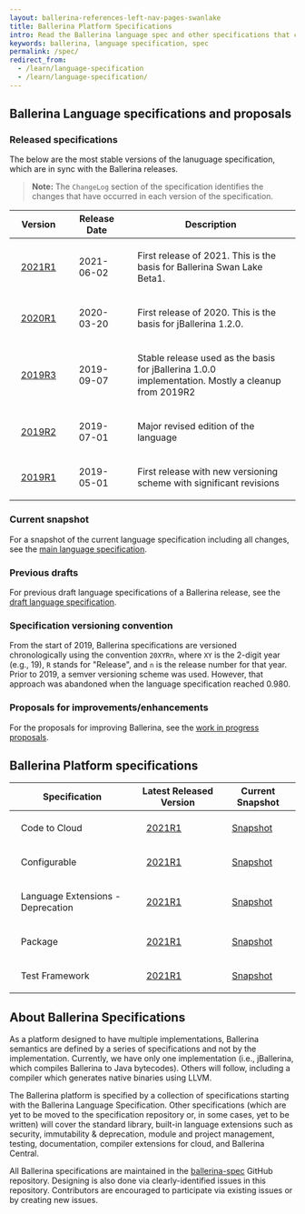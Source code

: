 ```yaml
---
layout: ballerina-references-left-nav-pages-swanlake
title: Ballerina Platform Specifications
intro: Read the Ballerina language spec and other specifications that cover the standard library, built-in language extensions, testing, documentation, and more.
keywords: ballerina, language specification, spec 
permalink: /spec/
redirect_from:
  - /learn/language-specification
  - /learn/language-specification/
---
```


## Ballerina Language specifications and proposals

### Released specifications

The below are the most stable versions of the lanuguage specification, which are in sync with the Ballerina releases.

> **Note:** The `ChangeLog` section of the specification identifies the changes that have occurred in each version of the specification.

| Version | Release Date | Description |
| ------- | ------------ | ----------- | 
| <a target="_blank" href="/spec/lang/2021R1/">2021R1</a> | 2021-06-02 | First release of 2021. This is the basis for Ballerina Swan Lake Beta1. |
| <a target="_blank" href="/spec/lang/2020R1/">2020R1</a> | 2020-03-20 | First release of 2020. This is the basis for jBallerina 1.2.0. |
| <a target="_blank" href="/spec/lang/2019R3/">2019R3</a> | 2019-09-07 | Stable release used as the basis for jBallerina 1.0.0 implementation. Mostly a cleanup from 2019R2 |
| <a target="_blank" href="/spec/lang/2019R2/">2019R2</a> | 2019-07-01 | Major revised edition of the language |
| <a target="_blank" href="/spec/lang/2019R1/">2019R1</a> | 2019-05-01 | First release with new versioning scheme with significant revisions |

### Current snapshot

For a snapshot of the current language specification including all changes, see the <a target="_blank" href="https://ballerina.io/spec/lang/master/">main language specification</a>.

### Previous drafts 

For previous draft language specifications of a Ballerina release, see the <a target="_blank" href="https://ballerina.io/spec/lang/draft/">draft language specification</a>.

### Specification versioning convention

From the start of 2019, Ballerina  specifications are versioned chronologically using the convention `20XYRn`, where `XY` is the 2-digit year (e.g., 19), `R` stands for "Release", and `n` is the release number for that year. Prior to 2019, a semver versioning scheme was used. However, that approach was abandoned when the language specification reached 0.980.

### Proposals for improvements/enhancements

For the proposals for improving Ballerina, see the <a target="_blank" href="https://github.com/ballerina-platform/ballerina-spec/blob/master/lang/proposals/README.md">work in progress proposals</a>.

## Ballerina Platform specifications

| Specification | Latest Released Version | Current Snapshot |
| ---- | --------------- | ---------------- |
| Code to Cloud | <a target="_blank" href="https://github.com/ballerina-platform/ballerina-spec/blob/v2021R1/c2c/code-to-cloud-spec.md">2021R1</a> | <a target="_blank" href="https://github.com/ballerina-platform/ballerina-spec/blob/master/c2c/code-to-cloud-spec.md">Snapshot</a> |
| Configurable | <a target="_blank" href="https://github.com/ballerina-platform/ballerina-spec/blob/v2021R1/configurable/spec.md">2021R1</a> | <a target="_blank" href="https://github.com/ballerina-platform/ballerina-spec/blob/master/configurable/spec.md">Snapshot</a> |
| Language Extensions - Deprecation | <a target="_blank" href="https://github.com/ballerina-platform/ballerina-spec/blob/v2021R1/langext/deprecation/spec.md">2021R1</a> | <a target="_blank" href="https://github.com/ballerina-platform/ballerina-spec/blob/master/langext/deprecation/spec.md">Snapshot</a> |
| Package | <a target="_blank" href="https://github.com/ballerina-platform/ballerina-spec/blob/v2021R1/packages/package-spec.md">2021R1</a> | <a target="_blank" href="https://github.com/ballerina-platform/ballerina-spec/blob/master/packages/package-spec.md">Snapshot</a> |
| Test Framework | <a target="_blank" href="https://github.com/ballerina-platform/ballerina-spec/blob/v2021R1/test/test-framework-spec.md">2021R1</a> | <a target="_blank" href="https://github.com/ballerina-platform/ballerina-spec/blob/master/test/test-framework-spec.md">Snapshot</a> |

## About Ballerina Specifications

As a platform designed to have multiple implementations, Ballerina semantics are defined by a series of specifications and not by the implementation. Currently, we have only one implementation (i.e., jBallerina, which compiles Ballerina to Java bytecodes). Others will follow, including a compiler which generates native binaries using LLVM.

The Ballerina platform is specified by a collection of specifications starting with the Ballerina Language Specification. Other specifications (which are yet to be moved to the specification repository or, in some cases, yet to be written) will cover the standard library, built-in language extensions such as security, immutability & deprecation, module and project management, testing, documentation, compiler extensions for cloud, and Ballerina Central.

All Ballerina specifications are maintained in the [ballerina-spec](https://github.com/ballerina-platform/ballerina-spec/) GitHub repository. Designing is also done via clearly-identified issues in this repository. Contributors are encouraged to participate via existing issues or by creating new issues.

<style> 
table {
    width:100%;
}
td {
    padding: 20px; 
}
li.cVersionItem  {display: none !important;}
</style>
